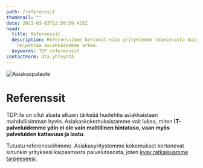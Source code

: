 ```yaml
---
path: /referenssit
thumbnail: ""
date: 2021-03-03T12:59:59.425Z
head:
  title: Referenssit
  description: Referenssimme kertovat niin yrityksemme toiminnasta kuin halustamme
    helpottaa asiakkaidemme arkea.
  keywords: TDP referenssit
contactForm: Ota yhteyttä
---
```


<HeroBlock bgColor="brand" imageAlign="right">

<div className="HeroBlockImage">

![Asiakaspalaute](/assets/netlify-1280-x-800-ref.png)

</div>

<div className="HeroBlockContent">

# Referenssit

TDP:lle on ollut alusta alkaen tärkeää huolehtia asiakkaistaan mahdollisimman hyvin. Asiakaskokemuksistamme voit lukea, miten **IT-palveluidemme ydin ei ole vain maltillinen hintataso, vaan myös palveluiden kattavuus ja laatu**.

Tutustu referensseihimme. Asiakasyritystemme kokemukset kertonevat sinunkin yrityksesi kaipaamasta palvelutasosta, joten [kysy ratkaisuamme tarpeeseesi](/yritys).

</div>

</HeroBlock>


<Cards cardsPerRow="4" cards='[{"bgColor":"lightest","title":"Insinööritoimisto","linkBgColor":"brand","content":"*”Metecno Oy oli kahden työntekijän startup-yritys vuonna 2011, kun hankin Datapisteeltä yhden kannettavan ja hieman myöhemmin oman serverin. Kaikki meni hienosti, joten yritykseni kasvun myötä keskitin vähitellen kaiken IT-tarpeistamme huolehtimisen heille.”*","linkText":"Lue lisää","link":"/referenssit/insinooritoimisto"},{"bgColor":"lightest","title":"Asianajotoimisto","linkBgColor":"brand","content":"*”Kartoitimme perustettavan yrityksemme kokonaisvaltaiseen IT-tarpeeseen palveluntarjoajia netistä. Jo ensimmäinen puhelinkeskustelu Pauli Aallon kanssa vakuutti minut siitä, että TDP olisi asianajotoimistolleni juuri oikea yhteistyökumppani.”*","linkText":"Lue lisää","link":"/referenssit/asianajotoimisto"},{"bgColor":"lightest","title":"Eläinklinikka","linkBgColor":"brand","content":"*”Halusimme tuoreina yrittäjinä kattavan palvelusopimuksen, joka sisältäisi kaikki tarvitsemamme IT-palvelut. Etsimme netin hakukoneella sopivia palveluntarjoajia ja näin löysimme tiemme TDP:n kotisivuille. Pyysimme tarjousta ja TDP teki heti vaikutuksen asiantuntevalla, erittäin ystävällisellä palvelulla – valinta oli helppo ja oikea.”*","linkText":"Lue lisää","link":"/referenssit/elainklinikka"}]' />